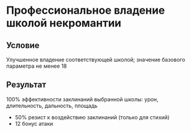 # Профессиональное владение школой некромантии
## Условие
Улучшенное владение соответствующей школой; значение базового параметра не менее 18
## Результат
100% эффективности заклинаний выбранной школы: урон, длительность, дальность, площадь
+ 50% резист к воздействию заклинаний  (только для стихий)
+ 12 бонус атаки